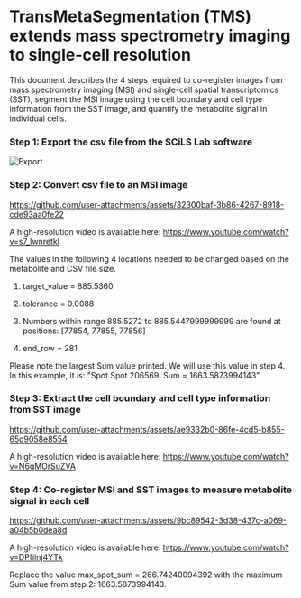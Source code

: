 # TransMetaSegmentation (TMS) extends mass spectrometry imaging to single-cell resolution

This document describes the 4 steps required to co-register images from mass spectrometry imaging (MSI) and single-cell spatial transcriptomics (SST), segment the MSI image using the cell boundary and cell type information from the SST image, and quantify the metabolite signal in individual cells.

### Step 1: Export the csv file from the SCiLS Lab software

![Export](https://github.com/user-attachments/assets/4fff0a62-1ad3-4273-b1ce-cafbff043b35)

### Step 2: Convert csv file to an MSI image

https://github.com/user-attachments/assets/32300baf-3b86-4267-8918-cde93aa0fe22

A high-resolution video is available here: https://www.youtube.com/watch?v=s7_lwnretkI

The values in the following 4 locations needed to be changed based on the metabolite and CSV file size.

1. target_value = 885.5360
  
2. tolerance = 0.0088 
 
3. Numbers within range 885.5272 to 885.5447999999999 are found at positions: [77854, 77855, 77856]

4. end_row = 281  

Please note the largest Sum value printed. We will use this value in step 4. In this example, it is: "Spot Spot 206569: Sum = 1663.5873994143".

### Step 3: Extract the cell boundary and cell type information from SST image

https://github.com/user-attachments/assets/ae9332b0-86fe-4cd5-b855-65d9058e8554

A high-resolution video is available here: https://www.youtube.com/watch?v=N6qMOrSuZVA

### Step 4: Co-register MSI and SST images to measure metabolite signal in each cell

https://github.com/user-attachments/assets/9bc89542-3d38-437c-a069-a04b5b0dea8d

A high-resolution video is available here: https://www.youtube.com/watch?v=DPfilnj4YTk

Replace the value max_spot_sum = 266.74240094392 with the maximum Sum value from step 2: 1663.5873994143.

